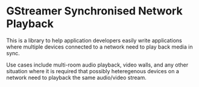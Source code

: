# GStreamer Synchronised Network Playback

This is a library to help application developers easily write applications
where multiple devices connected to a network need to play back media in sync.

Use cases include multi-room audio playback, video walls, and any other
situation where it is required that possibly heteregenous devices on a network
need to playback the same audio/video stream.
